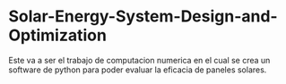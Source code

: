 # Solar-Energy-System-Design-and-Optimization
Este va a ser el trabajo de computacion numerica en el cual se crea un software de python para poder evaluar la eficacia de paneles solares.
